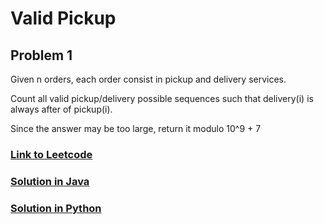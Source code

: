 # Valid Pickup

## Problem 1

Given n orders, each order consist in pickup and delivery services. 

Count all valid pickup/delivery possible sequences such that delivery(i) is always after of pickup(i). 

Since the answer may be too large, return it modulo 10^9 + 7

### [Link to Leetcode](https://leetcode.com/problems/count-all-valid-pickup-and-delivery-options)
### [Solution in Java](Solution.java#L6)
### [Solution in Python](solution.py#L3)

